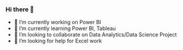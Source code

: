 ### Hi there 👋

- 🔭 I’m currently working on Power BI
- 🌱 I’m currently learning Power BI, Tableau
- 👯 I’m looking to collaborate on Data Analytics/Data Science Project
- 🤔 I’m looking for help for Excel work

<!--
**Eaditya196/Eaditya196** is a ✨ _special_ ✨ repository because its `README.md` (this file) appears on your GitHub profile.

Here are some ideas to get you started:

- 🔭 I’m currently working on ...
- 🌱 I’m currently learning ...
- 👯 I’m looking to collaborate on ...
- 🤔 I’m looking for help with ...
- 💬 Ask me about ...
- 📫 How to reach me: ...
- 😄 Pronouns: ...
- ⚡ Fun fact: ...
-->
